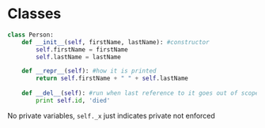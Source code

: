 # Classes

```python
class Person:
    def __init__(self, firstName, lastName): #constructor
        self.firstName = firstName
        self.lastName = lastName

    def __repr__(self): #how it is printed
        return self.firstName + " " + self.lastName
    
    def __del__(self): #run when last reference to it goes out of scope
        print self.id, 'died'
```

No private variables, `self._x` just indicates private not enforced

